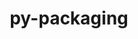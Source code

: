 ---
title: "py-packaging"
layout: cache
categories: [package, v0.19]
meta: {"versions": ["21.3"], "compilers": ["gcc@=11.1.0", "gcc@=7.3.1", "gcc@=7.5.0", "oneapi@=2022.1.0"], "oss": ["amzn2", "ubuntu18.04", "ubuntu20.04"], "platforms": ["linux"], "targets": ["aarch64", "neoverse_n1", "x86_64", "x86_64_v3"], "stacks": ["aws-isc", "aws-isc-aarch64", "data-vis-sdk", "e4s", "e4s-oneapi", "ml-cpu", "ml-cuda", "ml-rocm", "radiuss"], "num_specs": 14, "num_specs_by_stack": {"aws-isc-aarch64": 2, "aws-isc": 1, "ml-cuda": 2, "ml-cpu": 2, "ml-rocm": 1, "data-vis-sdk": 1, "radiuss": 3, "e4s": 4, "e4s-oneapi": 1}}
spec_details: [{"hash": "37cso46rnanazsmy4ccxqylozwlfucqn", "compiler": "gcc@=7.3.1", "versions": ["21.3"], "os": "amzn2", "platform": "linux", "target": "aarch64", "variants": ["build_system=python_pip"], "stacks": ["aws-isc-aarch64"], "size": "-", "tarball": "https://binaries.spack.io/releases/v0.19/build_cache/linux-amzn2-aarch64/gcc-7.3.1/py-packaging-21.3/linux-amzn2-aarch64-gcc-7.3.1-py-packaging-21.3-37cso46rnanazsmy4ccxqylozwlfucqn.spack"}, {"hash": "uyzatslg6qwk5wmf6bmwxancmlqgswxb", "compiler": "gcc@=7.3.1", "versions": ["21.3"], "os": "amzn2", "platform": "linux", "target": "neoverse_n1", "variants": ["build_system=python_pip"], "stacks": ["aws-isc-aarch64"], "size": "-", "tarball": "https://binaries.spack.io/releases/v0.19/build_cache/linux-amzn2-neoverse_n1/gcc-7.3.1/py-packaging-21.3/linux-amzn2-neoverse_n1-gcc-7.3.1-py-packaging-21.3-uyzatslg6qwk5wmf6bmwxancmlqgswxb.spack"}, {"hash": "pphln3aq46yvyddrwnbhdvfr4rt7myqm", "compiler": "gcc@=7.3.1", "versions": ["21.3"], "os": "amzn2", "platform": "linux", "target": "x86_64_v3", "variants": ["build_system=python_pip"], "stacks": ["aws-isc"], "size": "-", "tarball": "https://binaries.spack.io/releases/v0.19/build_cache/linux-amzn2-x86_64_v3/gcc-7.3.1/py-packaging-21.3/linux-amzn2-x86_64_v3-gcc-7.3.1-py-packaging-21.3-pphln3aq46yvyddrwnbhdvfr4rt7myqm.spack"}, {"hash": "6zt4ddz65xgmvtoow6bjmxj3hjaxmn4f", "compiler": "gcc@=7.3.1", "versions": ["21.3"], "os": "amzn2", "platform": "linux", "target": "x86_64_v3", "variants": ["build_system=python_pip"], "stacks": ["ml-cuda", "ml-cpu", "ml-rocm"], "size": "-", "tarball": "https://binaries.spack.io/releases/v0.19/build_cache/linux-amzn2-x86_64_v3/gcc-7.3.1/py-packaging-21.3/linux-amzn2-x86_64_v3-gcc-7.3.1-py-packaging-21.3-6zt4ddz65xgmvtoow6bjmxj3hjaxmn4f.spack"}, {"hash": "huxoe2sy5be6itmhybxsmgzrawydpyj2", "compiler": "gcc@=7.3.1", "versions": ["21.3"], "os": "amzn2", "platform": "linux", "target": "x86_64_v3", "variants": ["build_system=python_pip"], "stacks": ["ml-cuda", "ml-cpu"], "size": "-", "tarball": "https://binaries.spack.io/releases/v0.19/build_cache/linux-amzn2-x86_64_v3/gcc-7.3.1/py-packaging-21.3/linux-amzn2-x86_64_v3-gcc-7.3.1-py-packaging-21.3-huxoe2sy5be6itmhybxsmgzrawydpyj2.spack"}, {"hash": "4vnfuojt3tv6mo5go7m4aqbo7luoy5mn", "compiler": "gcc@=7.5.0", "versions": ["21.3"], "os": "ubuntu18.04", "platform": "linux", "target": "x86_64", "variants": ["build_system=python_pip"], "stacks": ["data-vis-sdk"], "size": "-", "tarball": "https://binaries.spack.io/releases/v0.19/build_cache/linux-ubuntu18.04-x86_64/gcc-7.5.0/py-packaging-21.3/linux-ubuntu18.04-x86_64-gcc-7.5.0-py-packaging-21.3-4vnfuojt3tv6mo5go7m4aqbo7luoy5mn.spack"}, {"hash": "uvurcbfciv6roaxcsrnxyr4viqbcpcwu", "compiler": "gcc@=7.5.0", "versions": ["21.3"], "os": "ubuntu18.04", "platform": "linux", "target": "x86_64", "variants": ["build_system=python_pip"], "stacks": ["radiuss"], "size": "-", "tarball": "https://binaries.spack.io/releases/v0.19/build_cache/linux-ubuntu18.04-x86_64/gcc-7.5.0/py-packaging-21.3/linux-ubuntu18.04-x86_64-gcc-7.5.0-py-packaging-21.3-uvurcbfciv6roaxcsrnxyr4viqbcpcwu.spack"}, {"hash": "xrxcid2yggdut4tunhgiohi6ewkruwqz", "compiler": "gcc@=7.5.0", "versions": ["21.3"], "os": "ubuntu18.04", "platform": "linux", "target": "x86_64", "variants": ["build_system=python_pip"], "stacks": ["radiuss"], "size": "-", "tarball": "https://binaries.spack.io/releases/v0.19/build_cache/linux-ubuntu18.04-x86_64/gcc-7.5.0/py-packaging-21.3/linux-ubuntu18.04-x86_64-gcc-7.5.0-py-packaging-21.3-xrxcid2yggdut4tunhgiohi6ewkruwqz.spack"}, {"hash": "qsxwzpxoqbxa54rsvadfi6dqn2vmrj37", "compiler": "gcc@=7.5.0", "versions": ["21.3"], "os": "ubuntu18.04", "platform": "linux", "target": "x86_64", "variants": ["build_system=python_pip"], "stacks": ["radiuss"], "size": "-", "tarball": "https://binaries.spack.io/releases/v0.19/build_cache/linux-ubuntu18.04-x86_64/gcc-7.5.0/py-packaging-21.3/linux-ubuntu18.04-x86_64-gcc-7.5.0-py-packaging-21.3-qsxwzpxoqbxa54rsvadfi6dqn2vmrj37.spack"}, {"hash": "3bisbxc7ilyrcu5dwbsy25osoxgndand", "compiler": "gcc@=11.1.0", "versions": ["21.3"], "os": "ubuntu20.04", "platform": "linux", "target": "x86_64", "variants": ["build_system=python_pip"], "stacks": ["e4s"], "size": "-", "tarball": "https://binaries.spack.io/releases/v0.19/build_cache/linux-ubuntu20.04-x86_64/gcc-11.1.0/py-packaging-21.3/linux-ubuntu20.04-x86_64-gcc-11.1.0-py-packaging-21.3-3bisbxc7ilyrcu5dwbsy25osoxgndand.spack"}, {"hash": "pzhz3yezwpmqto4htba6tjcuonaqv7m3", "compiler": "gcc@=11.1.0", "versions": ["21.3"], "os": "ubuntu20.04", "platform": "linux", "target": "x86_64", "variants": ["build_system=python_pip"], "stacks": ["e4s"], "size": "-", "tarball": "https://binaries.spack.io/releases/v0.19/build_cache/linux-ubuntu20.04-x86_64/gcc-11.1.0/py-packaging-21.3/linux-ubuntu20.04-x86_64-gcc-11.1.0-py-packaging-21.3-pzhz3yezwpmqto4htba6tjcuonaqv7m3.spack"}, {"hash": "uiik3rn6hykuqousrtbbkqdhpyn3tyhg", "compiler": "gcc@=11.1.0", "versions": ["21.3"], "os": "ubuntu20.04", "platform": "linux", "target": "x86_64", "variants": ["build_system=python_pip"], "stacks": ["e4s"], "size": "-", "tarball": "https://binaries.spack.io/releases/v0.19/build_cache/linux-ubuntu20.04-x86_64/gcc-11.1.0/py-packaging-21.3/linux-ubuntu20.04-x86_64-gcc-11.1.0-py-packaging-21.3-uiik3rn6hykuqousrtbbkqdhpyn3tyhg.spack"}, {"hash": "v2la4jzyht3fvdfvc3jofrz6exyfgxxk", "compiler": "gcc@=11.1.0", "versions": ["21.3"], "os": "ubuntu20.04", "platform": "linux", "target": "x86_64", "variants": ["build_system=python_pip"], "stacks": ["e4s"], "size": "-", "tarball": "https://binaries.spack.io/releases/v0.19/build_cache/linux-ubuntu20.04-x86_64/gcc-11.1.0/py-packaging-21.3/linux-ubuntu20.04-x86_64-gcc-11.1.0-py-packaging-21.3-v2la4jzyht3fvdfvc3jofrz6exyfgxxk.spack"}, {"hash": "wn3jrbm4ujm74k5hq2xw5adb6kkj7bkg", "compiler": "oneapi@=2022.1.0", "versions": ["21.3"], "os": "ubuntu20.04", "platform": "linux", "target": "x86_64", "variants": ["build_system=python_pip"], "stacks": ["e4s-oneapi"], "size": "-", "tarball": "https://binaries.spack.io/releases/v0.19/build_cache/linux-ubuntu20.04-x86_64/oneapi-2022.1.0/py-packaging-21.3/linux-ubuntu20.04-x86_64-oneapi-2022.1.0-py-packaging-21.3-wn3jrbm4ujm74k5hq2xw5adb6kkj7bkg.spack"}]
---